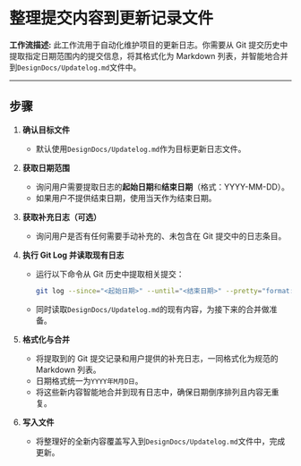 # 整理提交内容到更新记录文件

**工作流描述:**
此工作流用于自动化维护项目的更新日志。你需要从 Git 提交历史中提取指定日期范围内的提交信息，将其格式化为 Markdown 列表，并智能地合并到`DesignDocs/Updatelog.md`文件中。

---

## 步骤

1.  **确认目标文件**

    - 默认使用`DesignDocs/Updatelog.md`作为目标更新日志文件。

2.  **获取日期范围**

    - 询问用户需要提取日志的**起始日期**和**结束日期**（格式：YYYY-MM-DD）。
    - 如果用户不提供结束日期，使用当天作为结束日期。

3.  **获取补充日志（可选）**

    - 询问用户是否有任何需要手动补充的、未包含在 Git 提交中的日志条目。

4.  **执行 Git Log 并读取现有日志**

    - 运行以下命令从 Git 历史中提取相关提交：
      ```bash
      git log --since="<起始日期>" --until="<结束日期>" --pretty="format:%cs %s%n%b" --no-patch
      ```
    - 同时读取`DesignDocs/Updatelog.md`的现有内容，为接下来的合并做准备。

5.  **格式化与合并**

    - 将提取到的 Git 提交记录和用户提供的补充日志，一同格式化为规范的 Markdown 列表。
    - 日期格式统一为`YYYY年M月D日`。
    - 将这些新内容智能地合并到现有日志中，确保日期倒序排列且内容无重复。

6.  **写入文件**
    - 将整理好的全新内容覆盖写入到`DesignDocs/Updatelog.md`文件中，完成更新。
